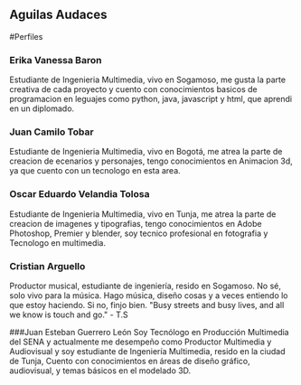 ## Aguilas Audaces

#Perfiles 

### Erika Vanessa Baron
Estudiante de Ingenieria Multimedia, vivo en Sogamoso, me gusta la parte creativa de cada proyecto y cuento con conocimientos basicos de programacion en leguajes como python, java, javascript y html, que aprendi en un diplomado.

### Juan Camilo Tobar
Estudiante de Ingenieria Multimedia, vivo en Bogotá, me atrea la parte de creacion de ecenarios y personajes, tengo conocimientos en Animacion 3d, ya que cuento con un tecnologo en esta area.

### Oscar Eduardo Velandia Tolosa 
Estudiante de Ingenieria Multimedia, vivo en Tunja, me atrea la parte de creacion de imagenes y tipografias, tengo conocimientos en Adobe Photoshop, Premier y blender, soy tecnico profesional en fotografia y Tecnologo en multimedia.

### Cristian Arguello
Productor musical, estudiante de ingeniería, resido en Sogamoso. No sé, solo vivo para la música.
Hago música, diseño cosas y a veces entiendo lo que estoy haciendo. Si no, finjo bien.
\"Busy streets and busy lives, and all we know is touch and go.\" - T.S

###Juan Esteban Guerrero León
Soy Tecnólogo en Producción Multimedia del SENA y actualmente me desempeño como Productor Multimedia y Audiovisual y soy estudiante de Ingeniería Multimedia, resido en la ciudad de Tunja, Cuento con conocimientos en áreas de diseño gráfico, audiovisual, y temas básicos en el modelado 3D.
